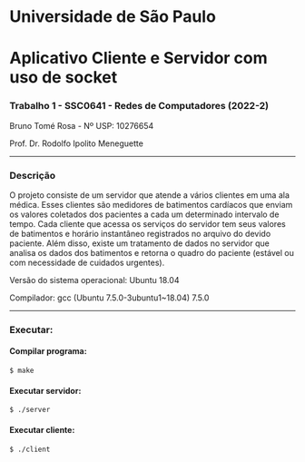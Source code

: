 # Universidade de São Paulo

# Aplicativo Cliente e Servidor com uso de socket
<h3>Trabalho 1 - SSC0641 - Redes de Computadores (2022-2)</h3>

Bruno Tomé Rosa - Nº USP: 10276654 </br>


<p>Prof. Dr. Rodolfo Ipolito Meneguette</p>

<hr>
<h3>Descrição</h3>
<p>O projeto consiste de um servidor que atende a vários clientes em uma ala médica. Esses clientes são medidores de batimentos cardíacos que enviam os valores coletados dos pacientes a cada um determinado intervalo de tempo. Cada cliente que acessa os serviços do servidor tem seus valores de batimentos e horário instantâneo registrados no arquivo do devido paciente. Além disso, existe um tratamento de dados no servidor que analisa os dados dos batimentos e retorna o quadro do paciente (estável ou com necessidade de cuidados urgentes).</p>

<p>Versão do sistema operacional: Ubuntu 18.04</p>

<p>Compilador: gcc (Ubuntu 7.5.0-3ubuntu1~18.04) 7.5.0</p>


<hr>
<h3>Executar:</h3>

#### Compilar programa:
`$ make`

#### Executar servidor:
`$ ./server`

#### Executar cliente:
`$ ./client`

